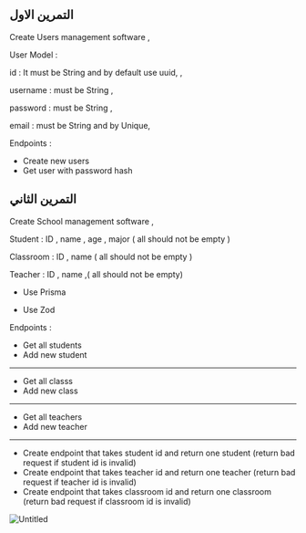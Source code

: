  ## التمرين الاول
 Create Users management software ,

User Model :

id : It must be String and by default use uuid, ,

username : must be String ,

password : must be String ,

email : must be String and by Unique,

 Endpoints :
 - Create new users
 - Get user with password hash 
 
 ## التمرين الثاني
 
Create School management  software   ,

Student  :
ID , name , age , major ( all should not be empty )


Classroom  :
ID , name ( all should not be empty )

Teacher  :
ID , name ,( all should not be empty)


- Use Prisma

- Use Zod

Endpoints :

- Get all students
- Add new student
---
- Get all classs
- Add new class
---
- Get all teachers
- Add new teacher
---
- Create endpoint that takes student id and return one student (return bad request if student id is invalid)
- Create endpoint that takes teacher id and return one teacher (return bad request if teacher id is invalid)
- Create endpoint that takes classroom id and return one classroom (return bad request if classroom id is invalid)




![Untitled](https://user-images.githubusercontent.com/92247967/204535460-0e91d472-d87a-493b-aaf3-6a9fbb513578.png)


 

